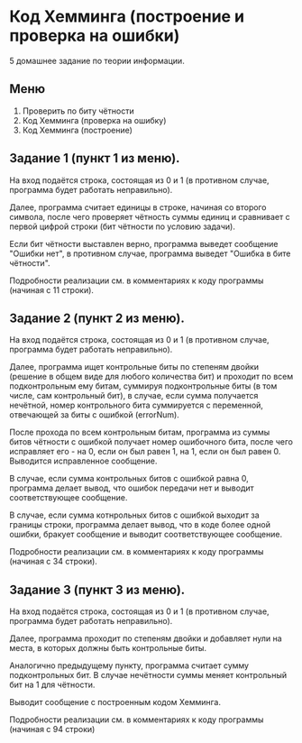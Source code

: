 # Код Хемминга (построение и проверка на ошибки)
5 домашнее задание по теории информации.

## Меню
1. Проверить по биту чётности
2. Код Хемминга (проверка на ошибку)
3. Код Хемминга (построение)


## Задание 1 (пункт 1 из меню).

На вход подаётся строка, состоящая из 0 и 1 (в противном случае, программа будет работать неправильно).

Далее, программа считает единицы в строке, начиная со второго символа, после чего проверяет чётность суммы единиц и сравнивает с первой цифрой строки (бит чётности по условию задачи).

Если бит чётности выставлен верно, программа выведет сообщение "Ошибки нет", в противном случае, программа выведет "Ошибка в бите чётности".

Подробности реализации см. в комментариях к коду программы (начиная с 11 строки).

## Задание 2 (пункт 2 из меню).

На вход подаётся строка, состоящая из 0 и 1 (в противном случае, программа будет работать неправильно).

Далее, программа ищет контрольные биты по степеням двойки (решение в общем виде для любого количества бит) и проходит по всем подконтрольным ему битам, суммируя подконтрольные биты (в том числе, сам контрольный бит), в случае, если сумма получается нечётной, номер контрольного бита суммируется с переменной, отвечающей за биты с ошибкой (errorNum).

После прохода по всем контрольным битам, программа из суммы битов чётности с ошибкой получает номер ошибочного бита, после чего исправляет его - на 0, если он был равен 1, на 1, если он был равен 0. Выводится исправленное сообщение.

В случае, если сумма контрольных битов с ошибкой равна 0, программа делает вывод, что ошибок передачи нет и выводит соответствующее сообщение.

В случае, если сумма котнрольных битов с ошибкой выходит за границы строки, программа делает вывод, что в коде более одной ошибки, бракует сообщение и выводит соответствующее сообщение.

Подробности реализации см. в комментариях к коду программы (начиная с 34 строки).

## Задание 3 (пункт 3 из меню).

На вход подаётся строка, состоящая из 0 и 1 (в противном случае, программа будет работать неправильно).

Далее, программа проходит по степеням двойки и добавляет нули на места, в которых должны быть контрольные биты.

Аналогично предыдущему пункту, программа считает сумму подконтрольных бит. В случае нечётности суммы меняет контрольный бит на 1 для чётности.

Выводит сообщение с построенным кодом Хемминга.

Подробности реализации см. в комментариях к коду программы (начиная с 94 строки)
